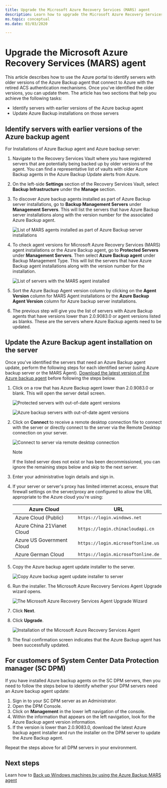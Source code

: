 ```yaml
---
title: Upgrade the Microsoft Azure Recovery Services (MARS) agent
description: Learn how to upgrade the Microsoft Azure Recovery Services (MARS) agent.
ms.topic: conceptual
ms.date: 03/03/2020

---
```


# Upgrade the Microsoft Azure Recovery Services (MARS) agent

This article describes how to use the Azure portal to identify servers with older versions of the Azure Backup agent that connect to Azure with the retired ACS authentication mechanisms. Once you've identified the older versions, you can update them. The article has two sections that help you achieve the following tasks:

* Identify servers with earlier versions of the Azure backup agent
* Update Azure Backup installations on those servers

## Identify servers with earlier versions of the Azure backup agent

For Installations of Azure Backup agent and Azure backup server:

1. Navigate to the Recovery Services Vault where you have registered servers that are potentially being backed up by older versions of the agent. You can find a representative list of vaults with older Azure Backup agents in the Azure Backup Update alerts from Azure.
1. On the left-side **Settings** section of the Recovery Services Vault, select **Backup Infrastructure** under the **Manage** section.
1. To discover Azure backup agents installed as part of Azure Backup server installations, go to **Backup Management Servers** under **Management Servers**. This will list the servers that have Azure Backup server installations along with the version number for the associated Azure Backup agent.

    ![List of MARS agents installed as part of Azure Backup server installations](./media/upgrade-mars-agent/backup-management-servers.png)

1. To check agent versions for Microsoft Azure Recovery Services (MARS) agent installations or the Azure Backup agent, go to **Protected Servers** under **Management Servers**. Then select **Azure Backup agent** under Backup Management Type. This will list the servers that have Azure Backup agent installations along with the version number for the installation.

    ![List of servers with the MARS agent installed](./media/upgrade-mars-agent/protected-servers.png)

1. Sort the Azure Backup Agent version column by clicking on the **Agent Version** column for MARS Agent installations or the **Azure Backup Agent Version** column for Azure backup server installations.

1. The previous step will give you the list of servers with Azure Backup agents that have versions lower than 2.0.9083.0 or agent versions listed as blanks. These are the servers where Azure Backup agents need to be updated.

## Update the Azure Backup agent installation on the server

Once you've identified the servers that need an Azure Backup agent update, perform the following steps for each identified server (using Azure backup server or the MARS Agent). [Download the latest version of the Azure backup agent](https://aka.ms/azurebackup_agent) before following the steps below.

1. Click on a row that has Azure Backup agent lower than 2.0.9083.0 or blank. This will open the server detail screen.

    ![Protected servers with out-of-date agent versions](./media/upgrade-mars-agent/old-agent-version.png)

    ![Azure backup servers with out-of-date agent versions](./media/upgrade-mars-agent/backup-management-servers-old-versions.png)

1. Click on **Connect** to receive a remote desktop connection file to connect with the server or directly connect to the server via the Remote Desktop connection on your server.

    ![Connect to server via remote desktop connection](./media/upgrade-mars-agent/connect-to-server.png)

    >[!NOTE]
    > If the listed server does not exist or has been decommissioned, you can ignore the remaining steps below and skip to the next server.

1. Enter your administrative login details and sign in.

1. If your server or server's proxy has limited internet access, ensure that firewall settings on the server/proxy are configured to allow the URL appropriate to the Azure cloud you're using:

    Azure Cloud | URL
    -- | ---
    Azure Cloud (Public) |   `https://login.windows.net`
    Azure China 21Vianet Cloud   | `https://login.chinacloudapi.cn`
    Azure US Government Cloud |   `https://login.microsoftonline.us`
    Azure German Cloud  |  `https://login.microsoftonline.de`

1. Copy the Azure backup agent update installer to the server.

    ![Copy Azure backup agent update installer to server](./media/upgrade-mars-agent/copy-agent-installer.png)

1. Run the installer. The Microsoft Azure Recovery Services Agent Upgrade wizard opens.

    ![The Microsoft Azure Recovery Services Agent Upgrade Wizard](./media/upgrade-mars-agent/agent-upgrade-wizard.png)

1. Click **Next**.

1. Click **Upgrade**.

    ![Installation of the  Microsoft Azure Recovery Services Agent](./media/upgrade-mars-agent/upgrade-installation.png)

1. The final confirmation screen indicates that the Azure Backup agent has been successfully updated.

## For customers of System Center Data Protection manager (SC DPM)

If you have installed Azure backup agents on the SC DPM servers, then you need to follow the steps below to identify whether your DPM servers need an Azure backup agent update:

1. Sign in to your SC DPM server as an Administrator.
2. Open the DPM Console.
3. Click on **Management** in the lower left navigation of the console.
4. Within the information that appears on the left navigation, look for the Azure Backup agent version information.
5. If the version is lower than 2.0.9083.0, download the latest Azure backup agent installer and run the installer on the DPM server to update the Azure Backup agent.

Repeat the steps above for all DPM servers in your environment.

## Next steps

Learn how to [Back up Windows machines by using the Azure Backup MARS agent](backup-windows-with-mars-agent.md)
